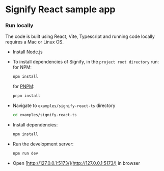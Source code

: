 # Signify React sample app

### Run locally


The code is built using React, Vite, Typescript and running code locally requires a Mac or Linux OS.

-   Install [Node.js](https://nodejs.org)

-   To install dependencies of Signify, in the `project root directory` run:
    for NPM:
    ```bash
    npm install
    ```
    
    for [PNPM](https://pnpm.io/):
    ```bash
    pnpm install
    ```

-   Navigate to `examples/signify-react-ts` directory
    ```bash
    cd examples/signify-react-ts
    ```

-   Install dependencies:
    ```bash
    npm install
    ```

-   Run the development server:
    ```bash
    npm run dev
    ```

- Open [http://127.0.0.1:5173/](http://127.0.0.1:5173/) in browser



